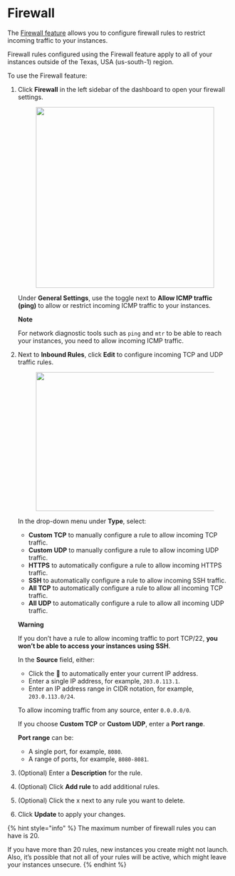 # Firewall

The [Firewall feature](https://cloud.lambdalabs.com/firewall) allows you to configure firewall rules to restrict incoming traffic to your instances.

Firewall rules configured using the Firewall feature apply to all of your instances outside of the Texas, USA (us-south-1) region.

To use the Firewall feature:

1.  Click **Firewall** in the left sidebar of the dashboard to open your firewall settings.

    <figure><img src="https://old.docs.lambdalabs.com/cloud/get-started-firewall/firewall-settings_hu5a2391b21be25c5c402ce93aab8d4fa4_32076_400x0_resize_catmullrom_3.png" alt="" height="406" width="400"><figcaption></figcaption></figure>

    Under **General Settings**, use the toggle next to **Allow ICMP traffic (ping)** to allow or restrict incoming ICMP traffic to your instances.

    **Note**

    For network diagnostic tools such as `ping` and `mtr` to be able to reach your instances, you need to allow incoming ICMP traffic.
2.  Next to **Inbound Rules**, click **Edit** to configure incoming TCP and UDP traffic rules.

    <figure><img src="https://old.docs.lambdalabs.com/cloud/get-started-firewall/inbound-rules_hu57237b4cb7c6773609764b2590b570c8_17437_800x0_resize_catmullrom_3.png" alt="" height="312" width="800"><figcaption></figcaption></figure>

    In the drop-down menu under **Type**, select:

    * **Custom TCP** to manually configure a rule to allow incoming TCP traffic.
    * **Custom UDP** to manually configure a rule to allow incoming UDP traffic.
    * **HTTPS** to automatically configure a rule to allow incoming HTTPS traffic.
    * **SSH** to automatically configure a rule to allow incoming SSH traffic.
    * **All TCP** to automatically configure a rule to allow all incoming TCP traffic.
    * **All UDP** to automatically configure a rule to allow all incoming UDP traffic.

    **Warning**

    If you don’t have a rule to allow incoming traffic to port TCP/22, **you won’t be able to access your instances using SSH**.

    In the **Source** field, either:

    * Click the 🔎 to automatically enter your current IP address.
    * Enter a single IP address, for example, `203.0.113.1`.
    * Enter an IP address range in CIDR notation, for example, `203.0.113.0/24`.

    To allow incoming traffic from any source, enter `0.0.0.0/0`.

    If you choose **Custom TCP** or **Custom UDP**, enter a **Port range**.

    **Port range** can be:

    * A single port, for example, `8080`.
    * A range of ports, for example, `8080-8081`.
3. (Optional) Enter a **Description** for the rule.
4. (Optional) Click **Add rule** to add additional rules.
5. (Optional) Click the x next to any rule you want to delete.
6. Click **Update** to apply your changes.

{% hint style="info" %}
The maximum number of firewall rules you can have is 20.

If you have more than 20 rules, new instances you create might not launch. Also, it’s possible that not all of your rules will be active, which might leave your instances unsecure.
{% endhint %}

